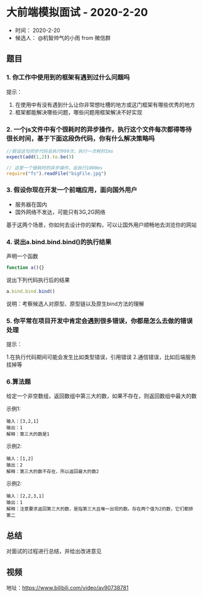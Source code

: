 # 大前端模拟面试 - 2020-2-20

- 时间： 2020-2-20
- 候选人： @机智帅气的小雨 from 微信群

## 题目


### 1. 你工作中使用到的框架有遇到过什么问题吗

提示：

1. 在使用中有没有遇到什么让你非常想吐槽的地方或这门框架有哪些优秀的地方
2. 框架都能解决哪些问题，哪些问题用框架解决不好实现



### 2. 一个js文件中有个很耗时的异步操作，执行这个文件每次都得等待很长时间，基于下面这段伪代码，你有什么解决策略吗

```js
//假设这句同步代码会执行999次，执行一次耗时1ms
expect(add(1,2)).to.be(3)

// 这是一个很耗时的异步操作，会执行1000ms
require("fs").readFile("bigFile.jpg")
```

### 3. 假设你现在开发一个前端应用，面向国外用户
- 服务器在国内
- 国外网络不发达，可能只有3G,2G网络

基于这两个场景，你如何去设计你的架构，可以让国外用户顺畅地去浏览你的网站

### 4. 说出a.bind.bind.bind()的执行结果

声明一个函数

```js
function a(){}
```
说出下列代码执行后的结果
```js
a.bind.bind.bind()
```
说明：考察候选人对原型、原型链以及原生bind方法的理解


### 5. 你平常在项目开发中肯定会遇到很多错误，你都是怎么去做的错误处理

提示：

1.在执行代码期间可能会发生比如类型错误，引用错误
2.通信错误，比如后端服务挂掉等

### 6.算法题
给定一个非空数组，返回数组中第三大的数，如果不存在，则返回数组中最大的数

示例1:
```
输入：[3,2,1]
输出：1
解释：第三大的数是1
```

示例2:
```
输入：[1,2]
输出：2
解释：第三大的数不存在，所以返回最大的数2
```

示例2:
```
输入：[2,2,3,1]
输出：1
解释：注意要求返回第三大的数，是指第三大且唯一出现的数。存在两个值为2的数，它们都排第二
```

## 总结
对面试的过程进行总结，并给出改进意见

## 视频

地址：https://www.bilibili.com/video/av90738781
